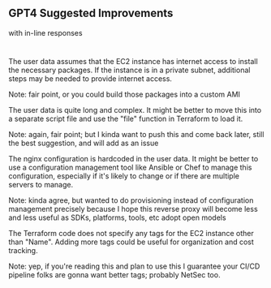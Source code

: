 ## GPT4 Suggested Improvements
with in-line responses
#
The user data assumes that the EC2 instance has internet access to install the necessary packages. If the instance is in a private subnet, additional steps may be needed to provide internet access.

Note: fair point, or you could build those packages into a custom AMI

The user data is quite long and complex. It might be better to move this into a separate script file and use the "file" function in Terraform to load it.

Note: again, fair point; but I kinda want to push this and come back later, still the best suggestion, and will add as an issue

The nginx configuration is hardcoded in the user data. It might be better to use a configuration management tool like Ansible or Chef to manage this configuration, especially if it's likely to change or if there are multiple servers to manage.

Note: kinda agree, but wanted to do provisioning instead of configuration management precisely because I hope this reverse proxy will become less and less useful as SDKs, platforms, tools, etc adopt open models

The Terraform code does not specify any tags for the EC2 instance other than "Name". Adding more tags could be useful for organization and cost tracking.

Note: yep, if you're reading this and plan to use this I guarantee your CI/CD pipeline folks are gonna want better tags; probably NetSec too.